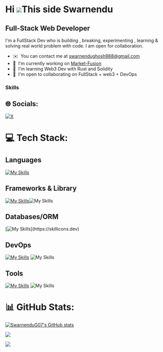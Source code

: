 Hi ![](https://user-images.githubusercontent.com/18350557/176309783-0785949b-9127-417c-8b55-ab5a4333674e.gif)This side Swarnendu 
=======================================================================================================================================

Full-Stack Web Developer
-------------------

I'm a FullStack Dev who is building , breaking, experimenting , learning & solving real world problem with code. I am open for collaboration.

* ✉️  You can contact me at [swarnendughosh988@gmail.com](mailto:swarnendughosh988@gmail.com)
* 🚀  I'm currently working on [Market-Fusion](https://marketfusion.vercel.app/)
* 🧠  I'm learning Web3 Dev with Rust and Solidity
* 🤝  I'm open to collaborating on FullStack + web3  + DevOps
  

###  Skills

## 🌐 Socials:
[![X](https://img.shields.io/badge/X-black.svg?logo=X&logoColor=white)](https://x.com/) 

# 💻 Tech Stack:

<h2>Languages</h2>

[![My Skills](https://skillicons.dev/icons?i=ts,js,rust,java,kotlin,solidity,go,bash,python,c,cpp,lua)](https://skillicons.dev)

<h2>Frameworks & Library</h2>
  
[![My Skills](https://skillicons.dev/icons?i=nestjs,express,react,nextjs,tailwindcss,jest,vitest,threejs,actix)](https://skillicons.dev)![My Skills](https://go-skill-icons.vercel.app/api/icons?i=recoil,reactnative,authjs,graphql,trpc,hardhat,)

<h2>Databases/ORM</h2>
  
[![My Skills](https://skillicons.dev/icons?i=postgres,redis,mongo,prisma,)](https://skillicons.dev)

<h2>DevOps</h2>
  
[![My Skills](https://skillicons.dev/icons?i=docker,k8s,grafana,prometheus,terraform,aws,gcp,cloudflare)](https://skillicons.dev) ![My Skills](https://go-skill-icons.vercel.app/api/icons?i=argocd,helm)


<h2>Tools</h2>
 
[![My Skills](https://skillicons.dev/icons?i=neovim,vim,git,kafka,linux,githubactions,postman,bun)](https://skillicons.dev) ![My Skills](https://go-skill-icons.vercel.app/api/icons?i=expo,newrelic)

# 📊 GitHub Stats:

<a href="http://www.github.com/SwarnenduG07"><img src="https://github-readme-stats.vercel.app/api?username=SwarnenduG07&show_icons=true&hide=&count_private=true&title_color=0891b2&text_color=3382ed&icon_color=0891b2&bg_color=000000&hide_border=true&show_icons=true" alt="SwarnenduG07's GitHub stats" /></a>

<a href="http://www.github.com/SwarnenduG07"><img src="https://github-readme-streak-stats.herokuapp.com/?user=SwarnenduG07&stroke=3382ed&background=000000&ring=0891b2&fire=0891b2&currStreakNum=3382ed&currStreakLabel=0891b2&sideNums=3382ed&sideLabels=3382ed&dates=3382ed&hide_border=true" /></a>

[![](https://visitcount.itsvg.in/api?id=SwarnenduG07&icon=0&color=0)](https://visitcount.itsvg.in)

<!-- Proudly created with GPRM ( https://gprm.itsvg.in ) -->
